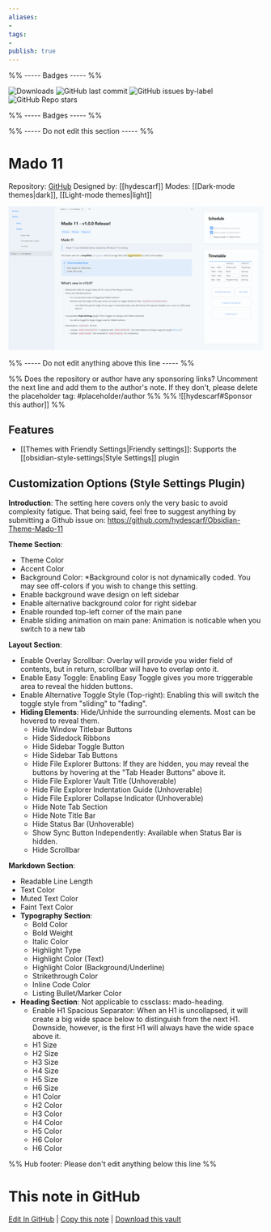 ```yaml
---
aliases:
- 
tags: 
- 
publish: true
---
```


%% ----- Badges ----- %%

![Downloads](https://img.shields.io/badge/downloads-24809-573E7A?style=for-the-badge&logo=)
![GitHub last commit](https://img.shields.io/github/last-commit/hydescarf/Obsidian-Theme-Mado-11?color=573E7A&label=last%20update&logo=github&style=for-the-badge)
![GitHub issues by-label](https://img.shields.io/github/issues/hydescarf/Obsidian-Theme-Mado-11/help%20wanted?color=573E7A&logo=github&style=for-the-badge) 
![GitHub Repo stars](https://img.shields.io/github/stars/hydescarf/Obsidian-Theme-Mado-11?color=573E7A&logo=github&style=for-the-badge)

%% ----- Badges ----- %%

%% ----- Do not edit this section ----- %%

# Mado 11

Repository: [GitHub](https://github.com/hydescarf/Obsidian-Theme-Mado-11)
Designed by: [[hydescarf]]
Modes: [[Dark-mode themes|dark]], [[Light-mode themes|light]]



![screenshot](https://github.com/hydescarf/Obsidian-Theme-Mado-11/raw/HEAD/img/store-cover.png)

%% ----- Do not edit anything above this line ----- %% 

%% Does the repository or author have any sponsoring links? Uncomment the next line and add them to the author's note. If they don't, please delete the placeholder tag: #placeholder/author %%
%% ![[hydescarf#Sponsor this author]] %%


## Features

- [[Themes with Friendly Settings|Friendly settings]]: Supports the [[obsidian-style-settings|Style Settings]] plugin

## Customization Options (Style Settings Plugin) 

**Introduction**: The setting here covers only the very basic to avoid complexity fatigue. That being said, feel free to suggest anything by submitting a Github issue on: https://github.com/hydescarf/Obsidian-Theme-Mado-11

**Theme Section**: 
- Theme Color
- Accent Color
- Background Color: *Background color is not dynamically coded. You may see off-colors if you wish to change this setting.
- Enable background wave design on left sidebar
- Enable alternative background color for right sidebar
- Enable rounded top-left corner of the main pane
- Enable sliding animation on main pane: Animation is noticable when you switch to a new tab

**Layout Section**: 
- Enable Overlay Scrollbar: Overlay will provide you wider field of contents, but in return, scrollbar will have to overlap onto it.
- Enable Easy Toggle: Enabling Easy Toggle gives you more triggerable area to reveal the hidden buttons.
- Enable Alternative Toggle Style (Top-right): Enabling this will switch the toggle style from "sliding" to "fading".
- **Hiding Elements**: Hide/Unhide the surrounding elements. Most can be hovered to reveal them.
    - Hide Window Titlebar Buttons
    - Hide Sidedock Ribbons
    - Hide Sidebar Toggle Button
    - Hide Sidebar Tab Buttons
    - Hide File Explorer Buttons: If they are hidden, you may reveal the buttons by hovering at the "Tab Header Buttons" above it.
    - Hide File Explorer Vault Title (Unhoverable)
    - Hide File Explorer Indentation Guide (Unhoverable)
    - Hide File Explorer Collapse Indicator (Unhoverable)
    - Hide Note Tab Section
    - Hide Note Title Bar
    - Hide Status Bar (Unhoverable)
    - Show Sync Button Independently: Available when Status Bar is hidden.
    - Hide Scrollbar

**Markdown Section**: 
- Readable Line Length
- Text Color
- Muted Text Color
- Faint Text Color
- **Typography Section**: 
    - Bold Color
    - Bold Weight
    - Italic Color
    - Highlight Type
    - Highlight Color (Text)
    - Highlight Color (Background/Underline)
    - Strikethrough Color
    - Inline Code Color
    - Listing Bullet/Marker Color
- **Heading Section**: Not applicable to cssclass: mado-heading.
    - Enable H1 Spacious Separator: When an H1 is uncollapsed, it will create a big wide space below to distinguish from the next H1. Downside, however, is the first H1 will always have the wide space above it.
    - H1 Size
    - H2 Size
    - H3 Size
    - H4 Size
    - H5 Size
    - H6 Size
    - H1 Color
    - H2 Color
    - H3 Color
    - H4 Color
    - H5 Color
    - H6 Color
    - H6 Color


%% Hub footer: Please don't edit anything below this line %%

# This note in GitHub

<span class="git-footer">[Edit In GitHub](https://github.dev/obsidian-community/obsidian-hub/blob/main/02%20-%20Community%20Expansions/02.05%20All%20Community%20Expansions/Themes/Mado%2011.md "git-hub-edit-note") | [Copy this note](https://raw.githubusercontent.com/obsidian-community/obsidian-hub/main/02%20-%20Community%20Expansions/02.05%20All%20Community%20Expansions/Themes/Mado%2011.md "git-hub-copy-note") | [Download this vault](https://github.com/obsidian-community/obsidian-hub/archive/refs/heads/main.zip "git-hub-download-vault") </span>
